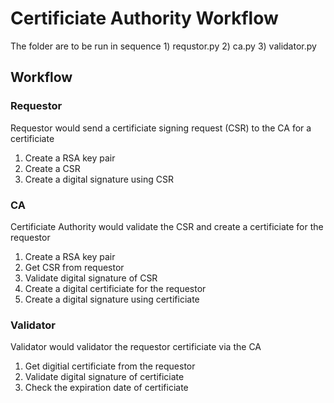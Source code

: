 # Certificiate Authority Workflow 

The folder are to be run in sequence 1) requstor.py 2) ca.py 3) validator.py 

## Workflow 

### Requestor 
Requestor would send a certificiate signing request (CSR) to the CA for a certificiate 

1) Create a RSA key pair 
2) Create a CSR
3) Create a digital signature using CSR

### CA
Certificiate Authority would validate the CSR and create a certificiate for the requestor 

1) Create a RSA key pair 
2) Get CSR from requestor 
3) Validate digital signature of CSR
4) Create a digital certificiate for the requestor
5) Create a digital signature using certificiate 

### Validator 
Validator would validator the requestor certificiate via the CA 

1) Get digitial certificiate from the requestor 
2) Validate digital signature of certificiate 
3) Check the expiration date of certificiate 


